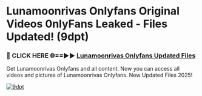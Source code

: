 # Lunamoonrivas Onlyfans Original Videos 0nlyFans Leaked - Files Updated! (9dpt)

<h3>🔴 CLICK HERE 🌐==►► <a href="https://tinyurl.com/2wckxsce" rel="nofollow">Lunamoonrivas Onlyfans Updated Files</a></h3>

Get Lunamoonrivas Onlyfans and all content. Now you can access all videos and pictures of Lunamoonrivas Onlyfans. New Updated Files 2025!

[![9dpt](https://i.imgur.com/AFduVYN.gif)](https://tinyurl.com/2wckxsce)
